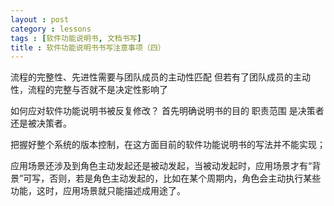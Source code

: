 ```yaml
---
layout : post
category : lessons
tags : [软件功能说明书, 文档书写]
title : 软件功能说明书书写注意事项（四）
---
```



流程的完整性、先进性需要与团队成员的主动性匹配
但若有了团队成员的主动性，流程的完整与否就不是决定性影响了


如何应对软件功能说明书被反复修改？
首先明确说明书的目的 职责范围 是决策者还是被决策者。

把握好整个系统的版本控制，在这方面目前的软件功能说明书的写法并不能实现；


应用场景还涉及到角色主动发起还是被动发起，当被动发起时，应用场景才有“背景”可写，否则，若是角色主动发起的，比如在某个周期内，角色会主动执行某些功能，这时，应用场景就只能描述成用途了。